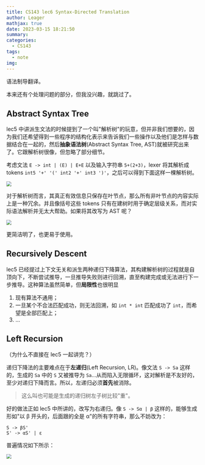 ```yaml
---
title: CS143 lec6 Syntax-Directed Translation
author: Leager
mathjax: true
date: 2023-03-15 18:21:50
summary:
categories:
  - CS143
tags:
  - note
img:
---
```


语法制导翻译。

<!--more-->

本来还有个处理问题的部分，但我没兴趣，就跳过了。

## Abstract Syntax Tree

lec5 中讲派生文法的时候提到了一个叫"解析树"的玩意，但并非我们想要的，因为我们还希望得到一些程序的结构化表示来告诉我们一些操作以及他们是怎样与数据结合在一起的，然后**抽象语法树**(Abstract Syntax Tree, AST)就被研究出来了。它跟解析树很像，但忽略了部分细节。

考虑文法 `E -> int | (E) | E+E` 以及输入字符串 `5+(2+3)`，lexer 将其解析成 tokens `int5 '+' '(' int2 '+' int3 ')'`，之后可以得到下面这样一棵解析树。

<img src="1.png" style="zoom:80%;" />

对于解析树而言，其真正有效信息只保存在叶节点，那么所有非叶节点的内容实际上是一种冗余。并且像括号这些 tokens 只有在建树时用于确定层级关系，而对实际语法解析并无太大帮助。如果将其改写为 AST 呢？

<img src="2.png" style="zoom:80%;" />

更简洁明了，也更易于使用。

## Recursively Descent

lec5 已经提过上下文无关和派生两种递归下降算法，其构建解析树的过程就是自顶向下，不断尝试推导，一旦推导失败则进行回溯，直至构建完成或无法进行下一步推导。这种算法虽然简单，但**局限性**也很明显

1. 现有算法不通用；
2. 一旦某个不合法匹配成功，则无法回溯，如 `int * int` 匹配成功了 `int`，而希望是全部匹配上；
3. ...

## Left Recursion

（为什么不直接在 lec5 一起讲完？）

递归下降法的主要难点在于**左递归**(Left Recursion, LR)。像文法 `S -> Sa` 这样的，生成的 `Sa` 中的 `S` 又被推导为 `Sa`...从而陷入无限循环，这对解析是不友好的，至少对递归下降而言。所以，左递归必须**首先**被消除。

> 这么叫也可能是生成的递归树左子树比较"重"。

好的做法正如 lec5 中所讲的，改写为右递归。像 `S -> Sα | β` 这样的，能够生成形如"以 β 开头的，后面跟的全是 α"的所有字符串，那么不妨改为：

```
S -> βS'
S' -> αS' | ε
```

普遍情况如下所示：

<img src="3.png" style="zoom:80%;" />

